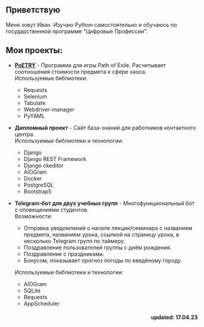 ## Приветствую  
Меня зовут Иван. Изучаю Python самостоятельно и обучаюсь по государственной программе "Цифровые Профессии".

## Мои проекты:
- [**PoETRY**](https://github.com/proDreams/PoETRY) - Программа для игры Path of Exile. Расчитывает соотношения стоимости предмета к сфере хаоса.  
Используемые библиотеки:
    - Requests
    - Selenium
    - Tabulate
    - Webdriver-manager
    - PyYAML
- **Дипломный проект** - Сайт база-знаний для работников контактного центра.  
Используемые библиотеки и технологии:
    - Django
    - Django REST Framework
    - Django ckeditor
    - AIOGram
    - Docker
    - PostgreSQL
    - Bootstrap5
- **Telegram-бот для двух учебных групп** - Многофункциональный бот с оповещениями студентов.  
Возможности:
    - Отправка уведомлений о начале лекции/семинара с названием предмета, названием урока, ссылкой на страницу урока, в несколько Telegram групп по таймеру.
    - Поздравление пользователей группы с днём рождения.
    - Поздравление с праздниками.
    - Бонусом, показывает прогноз погоды по введёному городу.  
  
  Используемые библиотеки и технологии:
    - AIOGram
    - SQLite
    - Requests
    - AppScheduler
    

<h4 align="right">updated: 17.04.23</h3>
